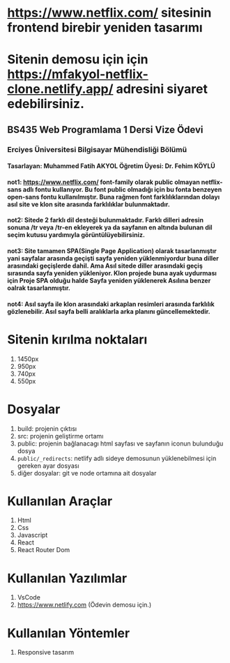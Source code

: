 # https://www.netflix.com/ sitesinin frontend birebir yeniden tasarımı
# Sitenin demosu için için https://mfakyol-netflix-clone.netlify.app/ adresini siyaret edebilirsiniz.
## BS435 Web Programlama 1 Dersi Vize Ödevi
### Erciyes Üniversitesi Bilgisayar Mühendisliği Bölümü
#### Tasarlayan: Muhammed Fatih AKYOL Öğretim Üyesi: Dr. Fehim KÖYLÜ
#### not1: https://www.netflix.com/ font-family olarak public olmayan netflix-sans adlı fontu kullanıyor. Bu font public olmadığı için bu fonta benzeyen open-sans fontu kullanılmıştır. Buna rağmen font farklılıklarından dolayı asıl site ve klon site arasında farklılıklar bulunmaktadır.

#### not2: Sitede 2 farklı dil desteği bulunmaktadır. Farklı dilleri adresin sonuna /tr veya /tr-en ekleyerek ya da sayfanın en altında bulunan dil seçim kutusu yardımıyla görüntülüyebilirsiniz. 

#### not3: Site tamamen SPA(Single Page Application) olarak tasarlanmıştır yani sayfalar arasında geçişti sayfa yeniden yüklenmiyordur buna diller arasındaki geçişlerde dahil. Ama Asıl sitede diller arasındaki geçiş sırasında sayfa yeniden yükleniyor. Klon projede buna ayak uydurması için Proje SPA olduğu halde Sayfa yeniden yüklenerek Asılına benzer oalrak tasarlanmıştır.

#### not4: Asıl sayfa ile klon arasındaki arkaplan resimleri arasında farklılık gözlenebilir. Asıl sayfa belli aralıklarla arka planını güncellemektedir.


# Sitenin kırılma noktaları
1. 1450px  
2. 950px  
3. 740px  
4. 550px  

# Dosyalar
1. build: projenin çıktısı
2. src: projenin geliştirme ortamı
3. public: projenin bağlanacagı html sayfası ve sayfanın iconun bulunduğu dosya
4. `public/_redirects`: netlify adlı sideye demosunun yüklenebilmesi için gereken ayar dosyası
5. diğer dosyalar: git ve node ortamına ait dosyalar 

# Kullanılan Araçlar
1. Html
2. Css
3. Javascript
4. React
4. React Router Dom


# Kullanılan Yazılımlar
1. VsCode
2. https://www.netlify.com (Ödevin demosu için.)

# Kullanılan Yöntemler
1. Responsive tasarım


